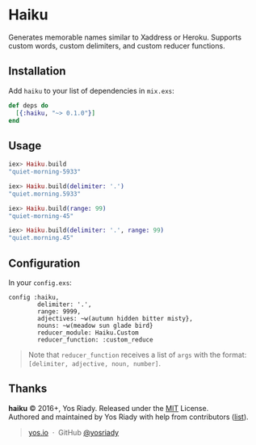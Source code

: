 # Haiku

Generates memorable names similar to Xaddress or Heroku. Supports custom
words, custom delimiters, and custom reducer functions.

## Installation

Add `haiku` to your list of dependencies in `mix.exs`:

```elixir
def deps do
  [{:haiku, "~> 0.1.0"}]
end
```

## Usage

```elixir
iex> Haiku.build
"quiet-morning-5933"

iex> Haiku.build(delimiter: '.')
"quiet.morning.5933"

iex> Haiku.build(range: 99)
"quiet-morning-45"

iex> Haiku.build(delimiter: '.', range: 99)
"quiet.morning.45"
```

## Configuration

In your `config.exs`:

```
config :haiku,
        delimiter: '.',
        range: 9999,
        adjectives: ~w(autumn hidden bitter misty},
        nouns: ~w(meadow sun glade bird}
        reducer_module: Haiku.Custom
        reducer_function: :custom_reduce
```

> Note that `reducer_function` receives a list of `args` with the format: `[delimiter, adjective, noun, number]`.

## Thanks

**haiku** © 2016+, Yos Riady. Released under the [MIT] License.<br>
Authored and maintained by Yos Riady with help from contributors ([list][contributors]).

> [yos.io](http://yos.io) &nbsp;&middot;&nbsp;
> GitHub [@yosriady](https://github.com/yosriady)

[MIT]: http://mit-license.org/
[contributors]: http://github.com/yosriady/haiku/contributors
